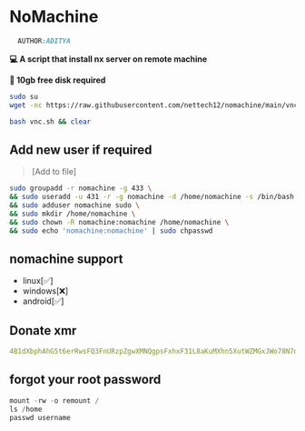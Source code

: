 # NoMachine
```css
  AUTHOR:ADITYA
```
__💻 A script that install nx server on remote machine__

__💽 10gb free disk required__

```bash
sudo su 
wget -nc https://raw.githubusercontent.com/nettech12/nomachine/main/vnc.sh
```
```bash
bash vnc.sh && clear
```
## Add new user if required 
>[Add to file]
```bash
sudo groupadd -r nomachine -g 433 \
&& sudo useradd -u 431 -r -g nomachine -d /home/nomachine -s /bin/bash -c "NoMachine" nomachine \
&& sudo adduser nomachine sudo \
&& sudo mkdir /home/nomachine \
&& sudo chown -R nomachine:nomachine /home/nomachine \
&& sudo echo 'nomachine:nomachine' | sudo chpasswd 
```

## nomachine support
- linux[✅]
- windows[❌]
- android[✅]


## Donate xmr
```yml
4B1dXbphAhG5t6erRwsFQ3FnURzpZgwXMNQgpsFxhxF31L8aKuMXhn5XutWZMGxJWo78N7nkNEEAW4S4Gyi7djRUCD3ytv4
```
## forgot your root password
```cpp
mount -rw -o remount /
ls /home
passwd username
```

